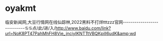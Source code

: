 # oyakmt
临安新闻网,大豆行情网在线仙踪林,2022黑料不打烊tttzzz官网----------------------------♋♋点/此/进/入/http://www.baidu.com/link?url=NoK8PT47PahMhFH8Vie_jnciyIKNTTtVBQKpill6udK&amp;wd
